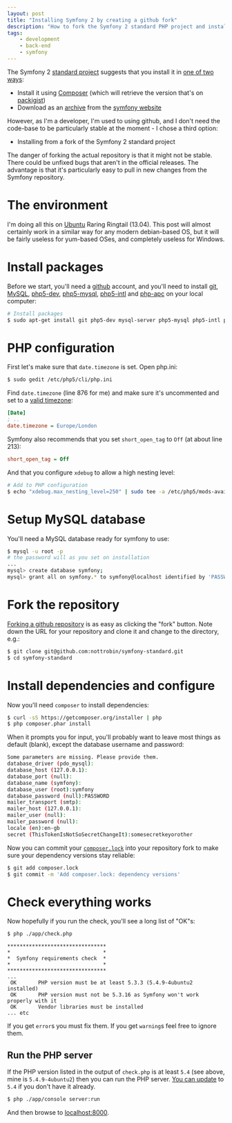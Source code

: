 ```yaml
---
layout: post
title: "Installing Symfony 2 by creating a github fork"
description: "How to fork the Symfony 2 standard PHP project and install dependencies locally using Composer on Ubuntu"
tags:
    - development
    - back-end
    - symfony
---
```


The Symfony 2 [standard project](https://github.com/nottrobin/symfony-standard) suggests that you install it in [one of two ways](https://github.com/nottrobin/symfony-standard/blob/380038dc9ab26dc6791a2772bce4daa1ecd3ee22/README.md):

- Install it using [Composer](http://getcomposer.org/) (which will retrieve the version that's on [packigist](https://packagist.org/))
- Download as an [archive](http://symfony.com/download) from the [symfony website](http://symfony.com/)

However, as I'm a developer, I'm used to using github, and I don't need the code-base to be particularly stable at the moment - I chose a third option:

- Installing from a fork of the Symfony 2 standard project

The danger of forking the actual repository is that it might not be stable. There could be unfixed bugs that aren't in the official releases. The advantage is that it's particularly easy to pull in new changes from the Symfony repository.

The environment
===

I'm doing all this on [Ubuntu](http://www.ubuntu.com/) Raring Ringtail (13.04). This post will almost certainly work in a similar way for any modern debian-based OS, but it will be fairly useless for yum-based OSes, and completely useless for Windows.

Install packages
===

Before we start, you'll need a [github](https://github.com/) account, and you'll need to install [git](http://git-scm.com/), [MySQL](http://www.mysql.com/), [php5-dev](https://launchpad.net/ubuntu/raring/+package/php5-dev), [php5-mysql](https://launchpad.net/ubuntu/raring/+package/php5-mysql), [php5-intl](https://launchpad.net/ubuntu/raring/+package/php5-intl) and [php-apc](https://launchpad.net/ubuntu/raring/+package/php-apc) on your local computer:

``` bash
# Install packages
$ sudo apt-get install git php5-dev mysql-server php5-mysql php5-intl php-apc
```

PHP configuration
===

First let's make sure that `date.timezone` is set. Open php.ini:

``` bash
$ sudo gedit /etc/php5/cli/php.ini
```

Find `date.timezone` (line 876 for me) and make sure it's uncommented and set to a [valid timezone](http://www.php.net/manual/en/timezones.europe.php):

``` ini
[Date]
; ..
date.timezone = Europe/London
```

Symfony also recommends that you set `short_open_tag` to `Off` (at about line 213):

``` ini
short_open_tag = Off
```

And that you configure `xdebug` to allow a high nesting level:

``` bash
# Add to PHP configuration      
$ echo "xdebug.max_nesting_level=250" | sudo tee -a /etc/php5/mods-available/xdebug.ini 
```

Setup MySQL database
===

You'll need a MySQL database ready for symfony to use:

``` bash
$ mysql -u root -p 
# the password will as you set on installation
...
mysql> create database symfony;
mysql> grant all on symfony.* to symfony@localhost identified by 'PASSWORD'; # Set your password to whatever you want or leave it blank
```

Fork the repository
===

[Forking a github repository](https://help.github.com/articles/fork-a-repo) is as easy as clicking the "fork" button. Note down the URL for your repository and clone it and change to the directory, e.g.:

``` bash
$ git clone git@github.com:nottrobin/symfony-standard.git
$ cd symfony-standard
```

Install dependencies and configure
===

Now you'll need `composer` to install dependencies:

``` bash
$ curl -sS https://getcomposer.org/installer | php
$ php composer.phar install
```
When it prompts you for input, you'll probably want to leave most things as default (blank), except the database username and password:

``` bash
Some parameters are missing. Please provide them.
database_driver (pdo_mysql):
database_host (127.0.0.1):
database_port (null):
database_name (symfony):
database_user (root):symfony
database_password (null):PASSWORD
mailer_transport (smtp):
mailer_host (127.0.0.1):
mailer_user (null):
mailer_password (null):
locale (en):en-gb
secret (ThisTokenIsNotSoSecretChangeIt):somesecretkeyorother
```

Now you can commit your [`composer.lock`](http://getcomposer.org/doc/01-basic-usage.md#composer-lock-the-lock-file) into your repository fork to make sure your dependency versions stay reliable:

``` bash
$ git add composer.lock
$ git commit -m 'Add composer.lock: dependency versions'
```

Check everything works
===

Now hopefully if you run the check, you'll see a long list of "OK"s:

``` bash
$ php ./app/check.php
```

```
********************************
*                              *
*  Symfony requirements check  *
*                              *
********************************
... 
 OK       PHP version must be at least 5.3.3 (5.4.9-4ubuntu2 installed)
 OK       PHP version must not be 5.3.16 as Symfony won't work properly with it
 OK       Vendor libraries must be installed
... etc
```

If you get `error`s you must fix them. If you get `warning`s feel free to ignore them.

Run the PHP server
---

If the PHP version listed in the output of `check.php` is at least `5.4` (see above, mine is `5.4.9-4ubuntu2`) then you can run the PHP server. [You can update](http://askubuntu.com/questions/109404/how-do-i-install-latest-php-in-supported-ubuntu-versions-like-5-4-x-in-ubuntu-1) to `5.4` if you don't have it already.

``` bash
$ php ./app/console server:run
```

And then browse to [localhost:8000](http://localhost:8000/).
